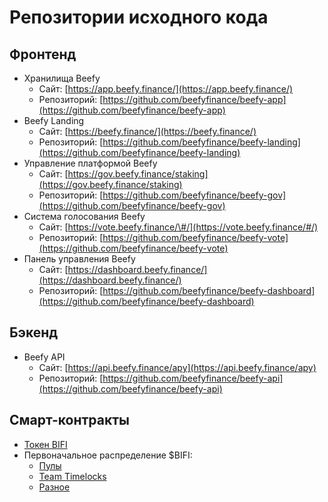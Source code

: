 # Репозитории исходного кода

## Фронтенд

* Хранилища Beefy
  * Сайт: [https://app.beefy.finance/](https://app.beefy.finance/)
  * Репозиторий: [https://github.com/beefyfinance/beefy-app](https://github.com/beefyfinance/beefy-app)
* Beefy Landing
  * Сайт: [https://beefy.finance/](https://beefy.finance/)
  * Репозиторий: [https://github.com/beefyfinance/beefy-landing](https://github.com/beefyfinance/beefy-landing)
* Управление платформой Beefy
  * Сайт: [https://gov.beefy.finance/staking](https://gov.beefy.finance/staking)
  * Репозиторий: [https://github.com/beefyfinance/beefy-gov](https://github.com/beefyfinance/beefy-gov)
* Система голосования Beefy
  * Сайт: [https://vote.beefy.finance/\#/](https://vote.beefy.finance/#/)
  * Репозиторий: [https://github.com/beefyfinance/beefy-vote](https://github.com/beefyfinance/beefy-vote)
* Панель управления Beefy
  * Сайт: [https://dashboard.beefy.finance/](https://dashboard.beefy.finance/)
  * Репозиторий: [https://github.com/beefyfinance/beefy-dashboard](https://github.com/beefyfinance/beefy-dashboard) 

## Бэкенд

* Beefy API
  * Сайт: [https://api.beefy.finance/apy](https://api.beefy.finance/apy)
  * Репозиторий: [https://github.com/beefyfinance/beefy-api](https://github.com/beefyfinance/beefy-api)

## Смарт-контракты

* [Токен BIFI](https://github.com/beefyfinance/beefy-protocol/tree/master/token)
* Первоначальное распределение $BIFI:
  * [Пулы](https://github.com/beefyfinance/beefy-protocol/tree/master/pools)
  * [Team Timelocks](https://github.com/beefyfinance/beefy-protocol/tree/master/timelocks)
  * [Разное](https://github.com/beefyfinance/beefy-protocol/tree/master/contracts)